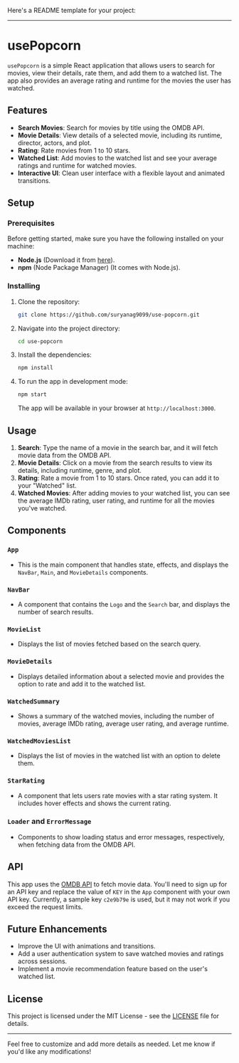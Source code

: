 Here's a README template for your project:

---

# usePopcorn

`usePopcorn` is a simple React application that allows users to search for movies, view their details, rate them, and add them to a watched list. The app also provides an average rating and runtime for the movies the user has watched.

## Features

- **Search Movies**: Search for movies by title using the OMDB API.
- **Movie Details**: View details of a selected movie, including its runtime, director, actors, and plot.
- **Rating**: Rate movies from 1 to 10 stars.
- **Watched List**: Add movies to the watched list and see your average ratings and runtime for watched movies.
- **Interactive UI**: Clean user interface with a flexible layout and animated transitions.

## Setup

### Prerequisites

Before getting started, make sure you have the following installed on your machine:

- **Node.js** (Download it from [here](https://nodejs.org/)).
- **npm** (Node Package Manager) (It comes with Node.js).

### Installing

1. Clone the repository:
   ```bash
   git clone https://github.com/suryanag9099/use-popcorn.git
   ```

2. Navigate into the project directory:
   ```bash
   cd use-popcorn
   ```

3. Install the dependencies:
   ```bash
   npm install
   ```

4. To run the app in development mode:
   ```bash
   npm start
   ```

   The app will be available in your browser at `http://localhost:3000`.

## Usage

1. **Search**: Type the name of a movie in the search bar, and it will fetch movie data from the OMDB API.
2. **Movie Details**: Click on a movie from the search results to view its details, including runtime, genre, and plot.
3. **Rating**: Rate a movie from 1 to 10 stars. Once rated, you can add it to your "Watched" list.
4. **Watched Movies**: After adding movies to your watched list, you can see the average IMDb rating, user rating, and runtime for all the movies you've watched.

## Components

### `App`
- This is the main component that handles state, effects, and displays the `NavBar`, `Main`, and `MovieDetails` components.

### `NavBar`
- A component that contains the `Logo` and the `Search` bar, and displays the number of search results.

### `MovieList`
- Displays the list of movies fetched based on the search query.

### `MovieDetails`
- Displays detailed information about a selected movie and provides the option to rate and add it to the watched list.

### `WatchedSummary`
- Shows a summary of the watched movies, including the number of movies, average IMDb rating, average user rating, and average runtime.

### `WatchedMoviesList`
- Displays the list of movies in the watched list with an option to delete them.

### `StarRating`
- A component that lets users rate movies with a star rating system. It includes hover effects and shows the current rating.

### `Loader` and `ErrorMessage`
- Components to show loading status and error messages, respectively, when fetching data from the OMDB API.

## API

This app uses the [OMDB API](https://www.omdbapi.com/) to fetch movie data. You'll need to sign up for an API key and replace the value of `KEY` in the `App` component with your own API key. Currently, a sample key `c2e9b79e` is used, but it may not work if you exceed the request limits.

## Future Enhancements

- Improve the UI with animations and transitions.
- Add a user authentication system to save watched movies and ratings across sessions.
- Implement a movie recommendation feature based on the user's watched list.

## License

This project is licensed under the MIT License - see the [LICENSE](LICENSE) file for details.

---

Feel free to customize and add more details as needed. Let me know if you'd like any modifications!
